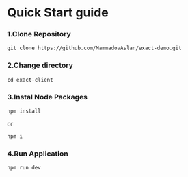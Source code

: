 # Quick Start guide

### 1.Clone Repository
```console
git clone https://github.com/MammadovAslan/exact-demo.git
```
### 2.Change directory
```console
cd exact-client
```
### 3.Instal Node Packages
```console
npm install
```
or 

```console
npm i
```
### 4.Run Application
```console
npm run dev
```
